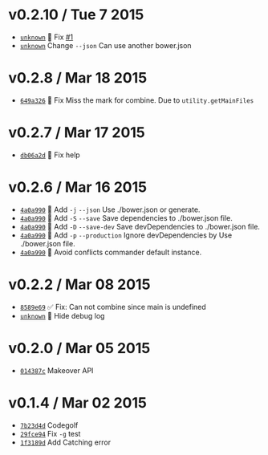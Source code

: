 v0.2.10 / Tue 7 2015
=========================
 * [`unknown`][9] :bug: Fix [#1][9A]
 * [`unknown`][9] Change `--json` Can use another bower.json

[9]: https://github.com/59naga/onefile/commits/master
[9A]: https://github.com/59naga/onefile/issues/1

v0.2.8 / Mar 18 2015
=========================
 * [`649a326`][8] :bug: Fix Miss the mark for combine. Due to `utility.getMainFiles`

[8]: https://github.com/59naga/onefile/commit/649a32669b40ef8d2e63c0aa3391f7c110384f09

v0.2.7 / Mar 17 2015
=========================
 * [`db06a2d`][7] :bug: Fix help

[7]: https://github.com/59naga/onefile/commit/db06a2d8b63f9ec87f387421d1928e3d8a0e17a8

v0.2.6 / Mar 16 2015
=========================
 * [`4a0a990`][6] :lipstick: Add `-j` `--json` Use ./bower.json or generate.
 * [`4a0a990`][6] :lipstick: Add `-S` `--save` Save dependencies to ./bower.json file.
 * [`4a0a990`][6] :lipstick: Add `-D` `--save-dev` Save devDependencies to ./bower.json file.
 * [`4a0a990`][6] :lipstick: Add `-p` `--production` Ignore devDependencies by Use ./bower.json file.
 * [`4a0a990`][6] :bug: Avoid conflicts commander default instance.

[6]: https://github.com/59naga/onefile/commit/4a0a990fa2235e3a8a71602269e59cced36659ba

v0.2.2 / Mar 08 2015
=========================
 * [`8589e69`][5] :white_check_mark: Fix: Can not combine since main is undefined
 * [`unknown`][0] :bug: Hide debug log

[5]: https://github.com/59naga/onefile/commit/8589e6910e4ef0e8524deb1eedb137a9fecd8145

v0.2.0 / Mar 05 2015
=========================
 * [`014387c`][4] Makeover API

[4]: https://github.com/59naga/onefile/commit/014387cc80447e2be47ece04f15758b78b29fab8

v0.1.4 / Mar 02 2015
=========================
 * [`7b23d4d`][1] Codegolf
 * [`29fce94`][2] Fix `-g` test
 * [`1f3189d`][3] Add Catching error

[1]: https://github.com/59naga/onefile/commit/7b23d4d6085182e98252cd45ec4653247f767030
[2]: https://github.com/59naga/onefile/commit/29fce94c18479a65c925467cf2ef296a2bc83cdd
[3]: https://github.com/59naga/onefile/commit/1f3189d8cba631043d34342cb3b78722b6ed1e6c

[0]: https://github.com/59naga/onefile/commits/master